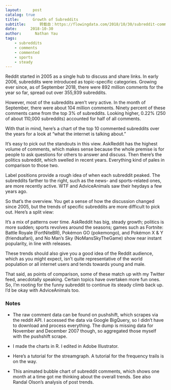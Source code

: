 ```yaml
---
layout:     post
catalog: true
title:      Growth of Subreddits
subtitle:      转载自：https://flowingdata.com/2018/10/30/subreddit-comments/
date:      2018-10-30
author:      Nathan Yau
tags:
    - subreddits
    - comments
    - commented
    - sports
    - steady
---
```


Reddit started in 2005 as a single hub to discuss and share links. In early 2006, subreddits were introduced as topic-specific categories. Growing ever since, as of September 2018, there were 892 million comments for the year so far, spread out over 355,939 subreddits.

However, most of the subreddits aren’t very active. In the month of September, there were about 104 million comments. Ninety percent of these comments came from the top 3% of subreddits. Looking higher, 0.22% (250 of about 110,000 subreddits) accounted for half of all comments.

With that in mind, here’s a chart of the top 10 commented subreddits over the years for a look at “what the internet is talking about.”  


It’s easy to pick out the standouts in this view. AskReddit has the highest volume of comments, which makes sense because the whole premise is for people to ask questions for others to answer and discuss. Then there’s the politics subreddit, which swelled in recent years. Everything kind of pales in comparison to those two.

Label positions provide a rough idea of when each subreddit peaked. The subreddits farther to the right, such as the news- and sports-related ones, are more recently active. WTF and AdviceAnimals saw their heydays a few years ago.

So that’s the overview. You get a sense of how the discussion changed since 2005, but the trends of specific subreddits are more difficult to pick out. Here’s a split view:

It’s a mix of patterns over time. AskReddit has big, steady growth; politics is more sudden; sports revolves around the seasons; games such as Fortnite: Battle Royale (FortNiteBR), Pokémon GO (pokemongo), and Pokémon X & Y (friendsafari), and No Man’s Sky (NoMansSkyTheGame) show near instant popularity, in line with releases. 

These trends should also give you a good idea of the Reddit audience, which as you might expect, isn’t quite representative of the world population or all internet users and tends towards young and male.

That said, as points of comparison, some of these match up with my Twitter feed, anecdotally speaking. Certain topics have overtaken more fun ones. So, I’m rooting for the funny subreddit to continue its steady climb back up. I’d be okay with AdviceAnimals too.

### Notes

- The raw comment data can be found on pushshift, which scrapes via the reddit API. I accessed the data via Google BigQuery, so I didn’t have to download and process everything. The dump is missing data for November and December 2007 though, so aggregated those myself with the pushshift scrape.

- I made the charts in R. I edited in Adobe Illustrator. 

- Here’s a tutorial for the streamgraph. A tutorial for the frequency trails is on the way.

- This animated bubble chart of subreddit comments, which shows one month at a time got me thinking about the overall trends. See also Randal Olson’s analysis of post trends.

